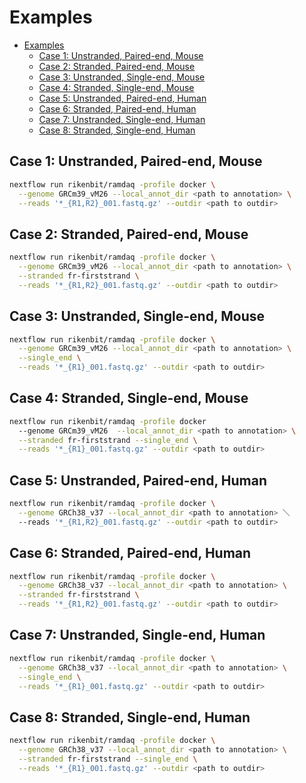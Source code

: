 # Examples

- [Examples](#examples)
  - [Case 1: Unstranded, Paired-end, Mouse](#case-1-unstranded-paired-end-mouse)
  - [Case 2: Stranded, Paired-end, Mouse](#case-2-stranded-paired-end-mouse)
  - [Case 3: Unstranded, Single-end, Mouse](#case-3-unstranded-single-end-mouse)
  - [Case 4: Stranded, Single-end, Mouse](#case-4-stranded-single-end-mouse)
  - [Case 5: Unstranded, Paired-end, Human](#case-5-unstranded-paired-end-human)
  - [Case 6: Stranded, Paired-end, Human](#case-6-stranded-paired-end-human)
  - [Case 7: Unstranded, Single-end, Human](#case-7-unstranded-single-end-human)
  - [Case 8: Stranded, Single-end, Human](#case-8-stranded-single-end-human)

## Case 1: Unstranded, Paired-end, Mouse

```bash
nextflow run rikenbit/ramdaq -profile docker \
  --genome GRCm39_vM26 --local_annot_dir <path to annotation> \
  --reads '*_{R1,R2}_001.fastq.gz' --outdir <path to outdir>
```

## Case 2: Stranded, Paired-end, Mouse

```bash
nextflow run rikenbit/ramdaq -profile docker \
  --genome GRCm39_vM26 --local_annot_dir <path to annotation> \
  --stranded fr-firststrand \
  --reads '*_{R1,R2}_001.fastq.gz' --outdir <path to outdir>
```

## Case 3: Unstranded, Single-end, Mouse

```bash
nextflow run rikenbit/ramdaq -profile docker \
  --genome GRCm39_vM26 --local_annot_dir <path to annotation> \
  --single_end \
  --reads '*_{R1}_001.fastq.gz' --outdir <path to outdir>
```

## Case 4: Stranded, Single-end, Mouse

```bash
nextflow run rikenbit/ramdaq -profile docker
  --genome GRCm39_vM26  --local_annot_dir <path to annotation> \
  --stranded fr-firststrand --single_end \
  --reads '*_{R1}_001.fastq.gz' --outdir <path to outdir>
```

## Case 5: Unstranded, Paired-end, Human

```bash
nextflow run rikenbit/ramdaq -profile docker \
  --genome GRCh38_v37 --local_annot_dir <path to annotation> ＼
  --reads '*_{R1,R2}_001.fastq.gz' --outdir <path to outdir>
```

## Case 6: Stranded, Paired-end, Human

```bash
nextflow run rikenbit/ramdaq -profile docker \
  --genome GRCh38_v37 --local_annot_dir <path to annotation> \
  --stranded fr-firststrand \
  --reads '*_{R1,R2}_001.fastq.gz' --outdir <path to outdir>
```

## Case 7: Unstranded, Single-end, Human

```bash
nextflow run rikenbit/ramdaq -profile docker \
  --genome GRCh38_v37 --local_annot_dir <path to annotation> \
  --single_end \
  --reads '*_{R1}_001.fastq.gz' --outdir <path to outdir>
```

## Case 8: Stranded, Single-end, Human

```bash
nextflow run rikenbit/ramdaq -profile docker \
  --genome GRCh38_v37 --local_annot_dir <path to annotation> \
  --stranded fr-firststrand --single_end \
  --reads '*_{R1}_001.fastq.gz' --outdir <path to outdir>
```
